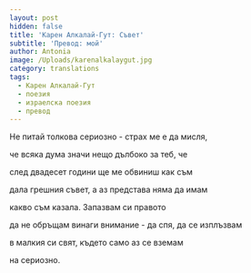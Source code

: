 ```yaml
---
layout: post
hidden: false
title: 'Карен Алкалай-Гут: Съвет'
subtitle: 'Превод: мой'
author: Antonia
image: /Uploads/karenalkalaygut.jpg
category: translations
tags:
  - Карен Алкалай-Гут
  - поезия
  - израелска поезия
  - превод
---
```

Не питай толкова сериозно - страх ме е да мисля,

че всяка дума значи нещо дълбоко за теб, че

след двадесет години ще ме обвиниш как съм

дала грешния съвет, а аз представа няма да имам

какво съм казала. Запазвам си правото

да не обръщам винаги внимание - да спя, да се изплъзвам

в малкия си свят, където само аз се вземам

на сериозно.
